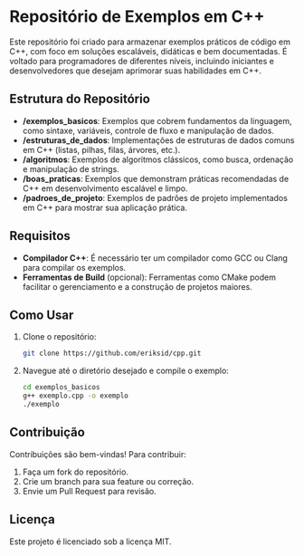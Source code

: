 # Repositório de Exemplos em C++

Este repositório foi criado para armazenar exemplos práticos de código em C++, com foco em soluções escaláveis, didáticas e bem documentadas. É voltado para programadores de diferentes níveis, incluindo iniciantes e desenvolvedores que desejam aprimorar suas habilidades em C++.

## Estrutura do Repositório

- **/exemplos_basicos**: Exemplos que cobrem fundamentos da linguagem, como sintaxe, variáveis, controle de fluxo e manipulação de dados.
- **/estruturas_de_dados**: Implementações de estruturas de dados comuns em C++ (listas, pilhas, filas, árvores, etc.).
- **/algoritmos**: Exemplos de algoritmos clássicos, como busca, ordenação e manipulação de strings.
- **/boas_praticas**: Exemplos que demonstram práticas recomendadas de C++ em desenvolvimento escalável e limpo.
- **/padroes_de_projeto**: Exemplos de padrões de projeto implementados em C++ para mostrar sua aplicação prática.

## Requisitos

- **Compilador C++**: É necessário ter um compilador como GCC ou Clang para compilar os exemplos.
- **Ferramentas de Build** (opcional): Ferramentas como CMake podem facilitar o gerenciamento e a construção de projetos maiores.

## Como Usar

1. Clone o repositório:
   ```bash
   git clone https://github.com/eriksid/cpp.git
   ```

2. Navegue até o diretório desejado e compile o exemplo:
   ```bash
   cd exemplos_basicos
   g++ exemplo.cpp -o exemplo
   ./exemplo
   ```

## Contribuição

Contribuições são bem-vindas! Para contribuir:

1. Faça um fork do repositório.
2. Crie um branch para sua feature ou correção.
3. Envie um Pull Request para revisão.

## Licença

Este projeto é licenciado sob a licença MIT.

